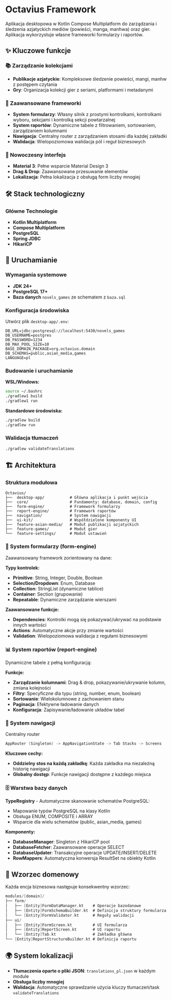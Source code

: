 # Octavius Framework

Aplikacja desktopowa w Kotlin Compose Multiplatform do zarządzania i śledzenia azjatyckich mediów (powieści, manga, manhwa) oraz gier. Aplikacja wykorzystuje własne frameworki formularzy i raportów.

## ✨ Kluczowe funkcje

### 📚 Zarządzanie kolekcjami
- **Publikacje azjatyckie**: Kompleksowe śledzenie powieści, mangi, manhw z postępem czytania
- **Gry**: Organizacja kolekcji gier z seriami, platformami i metadanymi

### 🚀 Zaawansowane frameworki
- **System formularzy**: Własny silnik z prostymi kontrolkami, kontrolkami wyboru, sekcjami i kontrolką sekcji powtarzalnej
- **System raportów**: Dynamiczne tabele z filtrowaniem, sortowaniem, zarządzaniem kolumnami
- **Nawigacja**: Centralny router z zarządzaniem stosami dla każdej zakładki
- **Walidacja**: Wielopoziomowa walidacja pól i reguł biznesowych

### 🎨 Nowoczesny interfejs
- **Material 3**: Pełne wsparcie Material Design 3
- **Drag & Drop**: Zaawansowane przesuwanie elementów
- **Lokalizacja**: Pełna lokalizacja z obsługą form liczby mnogiej

## 🛠️ Stack technologiczny

### Główne Technologie
- **Kotlin Multiplatform**
- **Compose Multiplatform**
- **PostgreSQL**
- **Spring JDBC**
- **HikariCP**

## 🚀 Uruchamianie

### Wymagania systemowe
- **JDK 24+**
- **PostgreSQL 17+**
- **Baza danych** `novels_games` ze schematem z `baza.sql`

### Konfiguracja środowiska

Utwórz plik `desktop-app/.env`:
```env
DB_URL=jdbc:postgresql://localhost:5430/novels_games
DB_USERNAME=postgres
DB_PASSWORD=1234
DB_MAX_POOL_SIZE=10
BASE_DOMAIN_PACKAGE=org.octavius.domain
DB_SCHEMAS=public,asian_media,games
LANGUAGE=pl
```

### Budowanie i uruchamianie

**WSL/Windows:**
```bash
source ~/.bashrc
./gradlew1 build
./gradlew1 run
```

**Standardowe środowiska:**
```bash
./gradlew build
./gradlew run
```

### Walidacja tłumaczeń
```bash
./gradlew validateTranslations
```

## 🏗️ Architektura

### Struktura modułowa

```
Octavius/
├──  desktop-app/           # Główna aplikacja i punkt wejścia
├──  core/                  # Fundamenty: database, domain, config
├──  form-engine/           # Framework formularzy
├──  report-engine/         # Framework raportów  
├──  navigation/            # System nawigacji
├──  ui-kit/                # Współdzielone komponenty UI
├──  feature-asian-media/   # Moduł publikacji azjatyckich
├──  feature-games/         # Moduł gier
└──  feature-settings/      # Moduł ustawień
```

### 🔧 System formularzy (form-engine)

Zaawansowany framework zorientowany na dane:

**Typy kontrolek:**
- **Primitive**: String, Integer, Double, Boolean
- **Selection/Dropdown**: Enum, Database
- **Collection**: StringList (dynamiczne tablice)
- **Container**: Section (grupowanie)
- **Repeatable**: Dynamiczne zarządzanie wierszami

**Zaawansowane funkcje:**
- **Dependencies**: Kontrolki mogą się pokazywać/ukrywać na podstawie innych wartości
- **Actions**: Automatyczne akcje przy zmianie wartości
- **Validation**: Wielopoziomowa walidacja z regułami biznesowymi

### 📊 System raportów (report-engine)

Dynamiczne tabele z pełną konfiguracją:

**Funkcje:**
- **Zarządzanie kolumnami**: Drag & drop, pokazywanie/ukrywanie kolumn, zmiana kolejności
- **Filtry**: Specyficzne dla typu (string, number, enum, boolean)
- **Sortowanie**: Wielokolumnowe z zachowaniem stanu
- **Paginacja**: Efektywne ładowanie danych
- **Konfiguracja**: Zapisywanie/ładowanie układów tabel

### 🧭 System nawigacji

Centralny router

```kotlin
AppRouter (Singleton) -> AppNavigationState -> Tab Stacks -> Screens
```

**Kluczowe cechy:**
- **Oddzielny stos na każdą zakładkę**: Każda zakładka ma niezależną historię nawigacji
- **Globalny dostęp**: Funkcje nawigacji dostępne z każdego miejsca

### 🗄️ Warstwa bazy danych

**TypeRegistry** - Automatyczne skanowanie schematów PostgreSQL:
- Mapowanie typów PostgreSQL na klasy Kotlin
- Obsługa ENUM, COMPOSITE i ARRAY
- Wsparcie dla wielu schematów (public, asian_media, games)

**Komponenty:**
- **DatabaseManager**: Singleton z HikariCP pool
- **DatabaseFetcher**: Zaawansowane operacje SELECT
- **DatabaseUpdater**: Transakcyjne operacje UPDATE/INSERT/DELETE
- **RowMappers**: Automatyczna konwersja ResultSet na obiekty Kotlin

## 📁 Wzorzec domenowy

Każda encja biznesowa następuje konsekwentny wzorzec:

```kotlin
modules/[domain]/
├── form/
│   ├── [Entity]FormDataManager.kt    # Operacje bazodanowe
│   ├── [Entity]FormSchemaBuilder.kt  # Definicja struktury formularza
│   └── [Entity]FormValidator.kt      # Reguły walidacji
├── ui/
│   ├── [Entity]FormScreen.kt         # UI formularza
│   ├── [Entity]ReportScreen.kt       # UI raportu
│   └── [Entity]Tab.kt                # Zakładka główna
└── [Entity]ReportStructureBuilder.kt # Definicja raportu
```

## 🌍 System lokalizacji

- **Tłumaczenia oparte o pliki JSON**: `translations_pl.json` w każdym module
- **Obsługa liczby mnogiej**
- **Walidacja**: Automatyczne sprawdzanie użycia kluczy tłumaczeń/task `validateTranslations`
